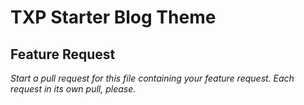# TXP Starter Blog Theme
## Feature Request

_Start a pull request for this file containing your feature request. Each request in its own pull, please._

